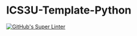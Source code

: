 # ICS3U-Template-Python

[![GitHub's Super Linter](https://github.com/Peter-Gemmell/ICS3U-Unit3-03-Python/workflows/GitHub's%20Super%20Linter/badge.svg)](https://github.com/Peter-Gemmell/ICS3U-Unit3-03-Python/actions)

